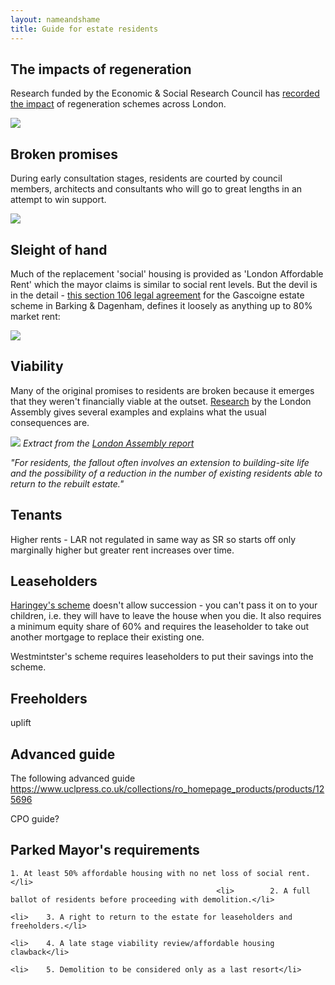 ```yaml
---
layout: nameandshame
title: Guide for estate residents
---
```

## The impacts of regeneration
Research funded by the Economic & Social Research Council has [recorded the impact](/images/finalevent.pptx) of regeneration schemes across London.

![](/images/finalevent.png)

## Broken promises
During early consultation stages, residents are courted by council members, architects and consultants who will go to great lengths in an attempt to win support.  

![](/images/bowman.png)

## Sleight of hand
Much of the replacement 'social' housing is provided as 'London Affordable Rent' which the mayor claims is similar to social rent levels. But the devil is in the detail - [this section 106 legal agreement](http://paplan.lbbd.gov.uk/online-applications/files/F07E42E8C4ADF9FDBF7F485D098282EA/pdf/17_00977_OUT-S106_AGREEMENT-272961.pdf) for the Gascoigne estate scheme in Barking & Dagenham, defines it loosely as anything up to 80% market rent:

![](/images/gascoignes106.png)

## Viability
Many of the original promises to residents are broken because it emerges that they weren't financially viable at the outset. [Research](https://www.london.gov.uk/sites/default/files/gla_migrate_files_destination/KnockItDownOrDoItUp_0.pdf) by the London Assembly gives several examples and explains what the usual consequences are.

![](/images/marketvolatility.png)
*Extract from the [London Assembly report](https://www.london.gov.uk/sites/default/files/gla_migrate_files_destination/KnockItDownOrDoItUp_0.pdf)*

_"For residents, the fallout often involves an extension to building-site life and the possibility of a reduction in the number of existing residents able to return to the rebuilt estate."_

## Tenants
Higher rents - LAR not regulated in same way as SR so starts off only marginally higher but greater rent increases over time. 

## Leaseholders
[Haringey's scheme](https://www.haringey.gov.uk/sites/haringeygovuk/files/estate_renewal_rehousing_and_payments_policy_2017.pdf) doesn't allow succession - you can't pass it on to your children, i.e. they will have to leave the house when you die. It also requires a minimum equity share of 60% and requires the leaseholder to take out another mortgage to replace their existing one.

Westmintster's scheme requires leaseholders to put their savings into the scheme.
## Freeholders
uplift

## Advanced guide
The following advanced guide 
https://www.uclpress.co.uk/collections/ro_homepage_products/products/125696

CPO guide?

## Parked Mayor's requirements

    1. At least 50% affordable housing with no net loss of social rent.</li>
    							      		      <li>        2. A full ballot of residents before proceeding with demolition.</li>
									      									      		      <li>    3. A right to return to the estate for leaseholders and freeholders.</li>
																				      											      <li>    4. A late stage viability review/affordable housing clawback</li>
																															      											      <li>    5. Demolition to be considered only as a last resort</li>



